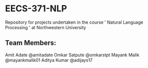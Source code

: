 # EECS-371-NLP
Repository for projects undertaken in the course ' Natural Language Processing ' at Northwestern University

## Team Members:

Amit Adate @amitadate
Omkar Satpute @omkarstpt
Mayank Malik @mayankmalik01
Aditya Kumar @adijays17
